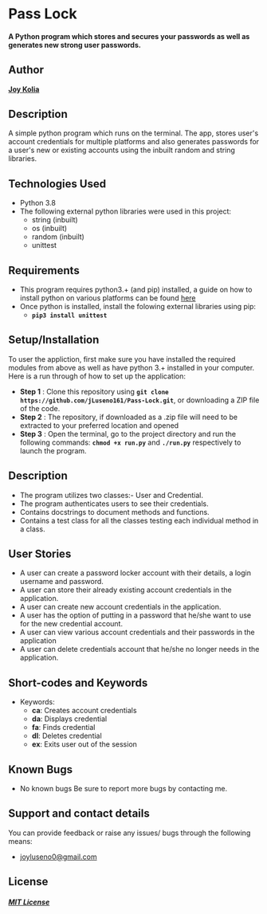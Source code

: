 # Pass Lock

####  A Python program which stores and secures your passwords as well as generates new strong user passwords.

## Author

[**Joy Kolia**](https://github.com/jLuseno161)

## Description

A simple python program which runs on the terminal. The app,  stores user's account credentials for multiple platforms and also generates passwords for a user's new or existing accounts using the inbuilt random and string libraries.

## Technologies Used

* Python 3.8
* The following external python libraries were used in this project:
    - string (inbuilt)
    - os (inbuilt)
    - random (inbuilt)
    - unittest

## Requirements

* This program requires python3.+ (and pip) installed, a guide on how to install python on various platforms can be found [here](https://www.python.org/)
* Once python is installed, install the folowing external libraries using pip:
    - **`pip3 install unittest`**

## Setup/Installation

To user the appliction, first make sure you have installed the required modules from above as well as have python 3.+ installed in your computer.
Here is a run through of how to set up the application:
* **Step 1** : Clone this repository using **`git clone https://github.com/jLuseno161/Pass-Lock.git`**, or downloading a ZIP file of the code.
* **Step 2** : The repository, if downloaded as a .zip file will need to be extracted to your preferred location and opened
* **Step 3** : Open the terminal, go to the project directory and run the following commands: **`chmod +x run.py`** and **`./run.py`** respectively to launch the program.

## Description

* The program utilizes two classes:- User and Credential.
* The program authenticates users to see their credentials.
* Contains docstrings to document methods and functions.
* Contains a test class for all the classes testing each individual method in a class.

## User Stories

* A user can create a password locker account with their details, a login username and password.
* A user can store their already existing account credentials in the application.
* A user can create new account credentials in the application.
* A user has the option of putting in a password that he/she want to use for the new credential account.
* A user can view various account credentials and their passwords in the application
* A user can delete credentials account that he/she no longer needs in the application.

## Short-codes and Keywords

* Keywords:
    - **ca**: Creates account credentials
    - **da**: Displays credential
    - **fa**: Finds credential
    - **dl**: Deletes credential
    - **ex**: Exits user out of the session

## Known Bugs

* No known bugs
Be sure to report more bugs by contacting me.

## Support and contact details

You can provide feedback or raise any issues/ bugs through the following means:
* joyluseno0@gmail.com

## License

#### [*MIT License*](LICENSE)
